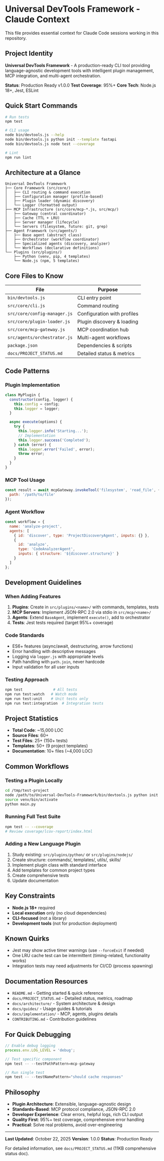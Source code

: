 # Universal DevTools Framework - Claude Context

This file provides essential context for Claude Code sessions working in this repository.

## Project Identity
**Universal DevTools Framework** - A production-ready CLI tool providing language-agnostic development tools with intelligent plugin management, MCP integration, and multi-agent orchestration.

**Status**: Production Ready v1.0.0
**Test Coverage**: 95%+
**Core Tech**: Node.js 18+, Jest, ESLint

## Quick Start Commands

```bash
# Run tests
npm test

# CLI usage
node bin/devtools.js --help
node bin/devtools.js python init --template fastapi
node bin/devtools.js node test --coverage

# Lint
npm run lint
```

## Architecture at a Glance

```
Universal DevTools Framework
├── Core Framework (src/core/)
│   ├── CLI routing & command execution
│   ├── Configuration manager (profile-based)
│   ├── Plugin loader (dynamic discovery)
│   └── Logger (formatted output)
├── MCP Infrastructure (src/core/mcp-*.js, src/mcp/)
│   ├── Gateway (central coordinator)
│   ├── Cache (TTL + LRU)
│   ├── Server manager (lifecycle)
│   └── Servers (filesystem, future: git, grep)
├── Agent Framework (src/agents/)
│   ├── Base agent (abstract class)
│   ├── Orchestrator (workflow coordinator)
│   ├── Specialized agents (discovery, analyzer)
│   └── Workflows (declarative definitions)
└── Plugins (src/plugins/)
    ├── Python (venv, pip, 4 templates)
    └── Node.js (npm, 5 templates)
```

## Core Files to Know

| File | Purpose |
|------|---------|
| `bin/devtools.js` | CLI entry point |
| `src/core/cli.js` | Command routing |
| `src/core/config-manager.js` | Configuration with profiles |
| `src/core/plugin-loader.js` | Plugin discovery & loading |
| `src/core/mcp-gateway.js` | MCP coordination hub |
| `src/agents/orchestrator.js` | Multi-agent workflows |
| `package.json` | Dependencies & scripts |
| `docs/PROJECT_STATUS.md` | Detailed status & metrics |

## Code Patterns

### Plugin Implementation
```javascript
class MyPlugin {
  constructor(config, logger) {
    this.config = config;
    this.logger = logger;
  }

  async execute(options) {
    try {
      this.logger.info('Starting...');
      // Implementation
      this.logger.success('Completed');
    } catch (error) {
      this.logger.error('Failed', error);
      throw error;
    }
  }
}
```

### MCP Tool Usage
```javascript
const result = await mcpGateway.invokeTool('filesystem', 'read_file', {
  path: '/path/to/file'
});
```

### Agent Workflow
```javascript
const workflow = {
  name: 'analyze-project',
  agents: [
    { id: 'discover', type: 'ProjectDiscoveryAgent', inputs: {} },
    {
      id: 'analyze',
      type: 'CodeAnalyzerAgent',
      inputs: { structure: '${discover.structure}' }
    }
  ]
};
```

## Development Guidelines

### When Adding Features
1. **Plugins**: Create in `src/plugins/<name>/` with commands, templates, tests
2. **MCP Servers**: Implement JSON-RPC 2.0 via stdio in `src/mcp/<name>/`
3. **Agents**: Extend `BaseAgent`, implement `execute()`, add to orchestrator
4. **Tests**: Jest tests required (target 95%+ coverage)

### Code Standards
- ES6+ features (async/await, destructuring, arrow functions)
- Error handling with descriptive messages
- Logging via `logger.js` with appropriate levels
- Path handling with `path.join`, never hardcode
- Input validation for all user inputs

### Testing Approach
```bash
npm test              # All tests
npm run test:watch   # Watch mode
npm run test:unit    # Unit tests only
npm run test:integration  # Integration tests
```

## Project Statistics
- **Total Code**: ~15,000 LOC
- **Source Files**: 60+
- **Test Files**: 25+ (150+ tests)
- **Templates**: 50+ (9 project templates)
- **Documentation**: 10+ files (~4,000 LOC)

## Common Workflows

### Testing a Plugin Locally
```bash
cd /tmp/test-project
node /path/to/Universal-DevTools-Framework/bin/devtools.js python init --template flask
source venv/bin/activate
python main.py
```

### Running Full Test Suite
```bash
npm test -- --coverage
# Review coverage/lcov-report/index.html
```

### Adding a New Language Plugin
1. Study existing: `src/plugins/python/` or `src/plugins/nodejs/`
2. Create structure: commands/, templates/, utils/, skills/
3. Implement plugin class with standard interface
4. Add templates for common project types
5. Create comprehensive tests
6. Update documentation

## Key Constraints
- **Node.js 18+** required
- **Local execution** only (no cloud dependencies)
- **CLI-focused** (not a library)
- **Development tools** (not for production deployment)

## Known Quirks
- Jest may show active timer warnings (use `--forceExit` if needed)
- One LRU cache test can be intermittent (timing-related, functionality works)
- Integration tests may need adjustments for CI/CD (process spawning)

## Documentation Resources
- `README.md` - Getting started & quick reference
- `docs/PROJECT_STATUS.md` - Detailed status, metrics, roadmap
- `docs/architecture/` - System architecture & design
- `docs/guides/` - Usage guides & tutorials
- `docs/implementation/` - MCP, agents, plugins details
- `CONTRIBUTING.md` - Contribution guidelines

## For Quick Debugging
```javascript
// Enable debug logging
process.env.LOG_LEVEL = 'debug';

// Test specific component
npm test -- --testPathPattern=mcp-gateway

// Run single test
npm test -- --testNamePattern="should cache responses"
```

## Philosophy
- **Plugin Architecture**: Extensible, language-agnostic design
- **Standards-Based**: MCP protocol compliance, JSON-RPC 2.0
- **Developer Experience**: Clear errors, helpful logs, rich CLI output
- **Quality First**: 95%+ test coverage, comprehensive error handling
- **Practical**: Solve real problems, avoid over-engineering

---

**Last Updated**: October 22, 2025
**Version**: 1.0.0
**Status**: Production Ready

For detailed information, see `docs/PROJECT_STATUS.md` (11KB comprehensive status doc).
